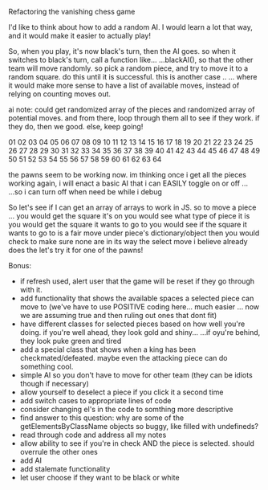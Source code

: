 Refactoring the vanishing chess game

I'd like to think about how to add a random AI. I would learn a lot that way, and it would make it easier to actually play!

So, when you play, it's now black's turn, then the AI goes. so when it switches to black's turn, call a function like...
...blackAI(), so that the other team will move randomly.
so pick a random piece, and try to move it to a random square. do this until it is successful. this is another case ..
... where it would make more sense to have a list of available moves, instead of relying on counting moves out.

ai note:
could get randomized array of the pieces and randomized array of potential moves.
and from there, loop through them all to see if they work. if they do, then we good. else, keep going!

01 02 03 04 05 06 07 08
09 10 11 12 13 14 15 16
17 18 19 20 21 22 23 24
25 26 27 28 29 30 31 32
33 34 35 36 37 38 39 40
41 42 43 44 45 46 47 48
49 50 51 52 53 54 55 56
57 58 59 60 61 62 63 64

the pawns seem to be working now.
im thinking once i get all the pieces working again, i will enact a basic AI that i can EASILY toggle on or off ...
...so i can turn off when need be while i debug


So let's see if I can get an array of arrays to work in JS.
so to move a piece ...
you would get the square it's on
you would see what type of piece it is
you would get the square it wants to go to
you would see if the square it wants to go to is a fair move under piece's dictionary/object
then you would check to make sure none are in its way
the select move i believe already does the 
let's try it for one of the pawns!

Bonus:

- if refresh used, alert user that the game will be reset if they go through with it.
- add functionality that shows the available spaces a selected piece can move to (we've have to use POSITIVE coding here... much easier ... now we are assuming true and then ruling out ones that dont fit)
- have different classes for selected pieces based on how well you're doing. if you're well ahead, they look gold and shiny... ...if oyu're behind, they look puke green and tired
- add a special class that shows when a king has been checkmated/defeated. maybe even the attacking piece can do something cool.
- simple AI so you don't have to move for other team (they can be idiots though if necessary)
- allow yourself to deselect a piece if you click it a second time
- add switch cases to appropriate lines of code
- consider changing el's in the code to somthing more descriptive
- find answer to this question: why are some of the getElementsByClassName objects so buggy, like filled with undefineds?
- read through code and address all my notes
- allow ability to see if you're in check AND the piece is selected. should overrule the other ones
- add AI
- add stalemate functionality
- let user choose if they want to be black or white
